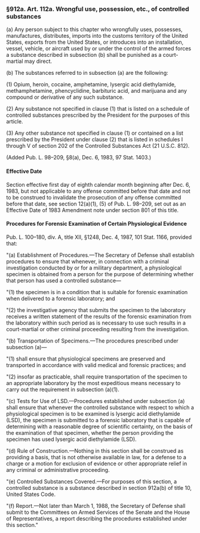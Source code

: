 ### §912a. Art. 112a. Wrongful use, possession, etc., of controlled substances ###

(a) Any person subject to this chapter who wrongfully uses, possesses, manufactures, distributes, imports into the customs territory of the United States, exports from the United States, or introduces into an installation, vessel, vehicle, or aircraft used by or under the control of the armed forces a substance described in subsection (b) shall be punished as a court-martial may direct.

(b) The substances referred to in subsection (a) are the following:

(1) Opium, heroin, cocaine, amphetamine, lysergic acid diethylamide, methamphetamine, phencyclidine, barbituric acid, and marijuana and any compound or derivative of any such substance.

(2) Any substance not specified in clause (1) that is listed on a schedule of controlled substances prescribed by the President for the purposes of this article.

(3) Any other substance not specified in clause (1) or contained on a list prescribed by the President under clause (2) that is listed in schedules I through V of section 202 of the Controlled Substances Act (21 U.S.C. 812).

(Added Pub. L. 98–209, §8(a), Dec. 6, 1983, 97 Stat. 1403.)

#### Effective Date ####

Section effective first day of eighth calendar month beginning after Dec. 6, 1983, but not applicable to any offense committed before that date and not to be construed to invalidate the prosecution of any offense committed before that date, see section 12(a)(1), (5) of Pub. L. 98–209, set out as an Effective Date of 1983 Amendment note under section 801 of this title.

#### Procedures for Forensic Examination of Certain Physiological Evidence ####

Pub. L. 100–180, div. A, title XII, §1248, Dec. 4, 1987, 101 Stat. 1166, provided that:

"(a) Establishment of Procedures.—The Secretary of Defense shall establish procedures to ensure that whenever, in connection with a criminal investigation conducted by or for a military department, a physiological specimen is obtained from a person for the purpose of determining whether that person has used a controlled substance—

"(1) the specimen is in a condition that is suitable for forensic examination when delivered to a forensic laboratory; and

"(2) the investigative agency that submits the specimen to the laboratory receives a written statement of the results of the forensic examination from the laboratory within such period as is necessary to use such results in a court-martial or other criminal proceeding resulting from the investigation.

"(b) Transportation of Specimens.—The procedures prescribed under subsection (a)—

"(1) shall ensure that physiological specimens are preserved and transported in accordance with valid medical and forensic practices; and

"(2) insofar as practicable, shall require transportation of the specimen to an appropriate laboratory by the most expeditious means necessary to carry out the requirement in subsection (a)(1).

"(c) Tests for Use of LSD.—Procedures established under subsection (a) shall ensure that whenever the controlled substance with respect to which a physiological specimen is to be examined is lysergic acid diethylamide (LSD), the specimen is submitted to a forensic laboratory that is capable of determining with a reasonable degree of scientific certainty, on the basis of the examination of that specimen, whether the person providing the specimen has used lysergic acid diethylamide (LSD).

"(d) Rule of Construction.—Nothing in this section shall be construed as providing a basis, that is not otherwise available in law, for a defense to a charge or a motion for exclusion of evidence or other appropriate relief in any criminal or administrative proceeding.

"(e) Controlled Substances Covered.—For purposes of this section, a controlled substance is a substance described in section 912a(b) of title 10, United States Code.

"(f) Report.—Not later than March 1, 1988, the Secretary of Defense shall submit to the Committees on Armed Services of the Senate and the House of Representatives, a report describing the procedures established under this section."